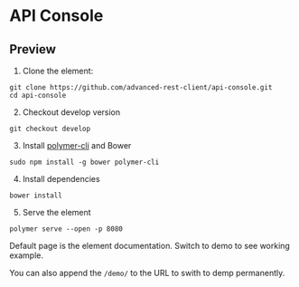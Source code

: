 # API Console

## Preview

1. Clone the element:
```
git clone https://github.com/advanced-rest-client/api-console.git
cd api-console
```

2. Checkout develop version
```
git checkout develop
```

3. Install [polymer-cli](https://www.polymer-project.org/1.0/docs/tools/polymer-cli) and Bower
```
sudo npm install -g bower polymer-cli
```

4. Install dependencies
```
bower install
```

5. Serve the element
```
polymer serve --open -p 8080
```

Default page is the element documentation. Switch to demo to see working example.

You can also append the `/demo/` to the URL to swith to demp permanently.
